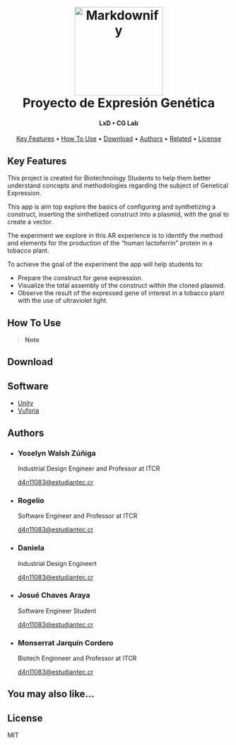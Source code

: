 <h1 align="center">
  <br>
  <a href="CG Lab Logo"><img src="https://www.elementalsweb.com/wp-content/themes/sd_theme/images/ar-landing/vuforia-logo.png" alt="Markdownify" width="200"></a>
  <br>
  Proyecto de Expresión Genética 
  <br>
</h1>

<h4 align="center">LxD • CG Lab</h4>

<p align="center">
  <a href="#key-features">Key Features</a> •
  <a href="#how-to-use">How To Use</a> •
  <a href="#download">Download</a> •
  <a href="#authors">Authors</a> •
  <a href="#you-may-also-like">Related</a> •
  <a href="#license">License</a>
</p>

<!-- ![screenshot](https://raw.githubusercontent.com/amitmerchant1990/electron-markdownify/master/app/img/markdownify.gif)
 -->

## Key Features

This project is created for Biotechnology Students to help them better understand concepts and methodologies regarding the subject of Genetical Expression.

This app is aim top explore the basics of configuring and synthetizing a construct, inserting the sinthetized construct into a plasmid, with the goal to create a vector.

The experiment we explore in this AR experience is to identify the method and elements for the production of the “human lactoferrin” protein in a tobacco plant.

To achieve the goal of the experiment the app will help students to:

<ul>
 <li>Prepare the construct for gene expression.</li>
 <li>Visualize the total assembly of the construct within the cloned plasmid.</li>
 <li>Observe the result of the expressed  gene of interest in a tobacco plant with the use of ultraviolet light.</li>
</ul>

## How To Use

> **Note**

## Download

## Software

- [Unity](<[http://electron.atom.io/](https://unity.com/)>)
- [Vuforia](<[https://nodejs.org/](https://developer.vuforia.com/)>)

## Authors

<ul>
  <li>
    <h3>Yoselyn Walsh Zúñiga </h3>
    <p>Industrial Design Engineer and Professor at ITCR</p>
    <a href = "mailto: d4n11083@estudiantec.cr">d4n11083@estudiantec.cr</a> 
  </li>
  <li>
    <h3>Rogelio</h3>
    <p>Software Engineer and Professor at ITCR</p>
    <a href = "mailto: d4n11083@estudiantec.cr">d4n11083@estudiantec.cr</a> 
  </li>
  <li>
    <h3>Daniela</h3>
    <p>Industrial Design Engineert</p>
    <a href = "mailto: d4n11083@estudiantec.cr">d4n11083@estudiantec.cr</a> 
  </li>

  <li>
    <h3>Josué Chaves Araya</h3>
    <p>Software Engineer Student</p>
    <a href = "mailto: d4n11083@estudiantec.cr">d4n11083@estudiantec.cr</a> 
  </li>

  <li>
    <h3>Monserrat Jarquín Cordero</h3>
    <p>Biotech Enginneer and Professor at ITCR</p>
    <a href = "mailto: d4n11083@estudiantec.cr">d4n11083@estudiantec.cr</a> 
  </li>

</ul>


## You may also like...



## License

MIT
